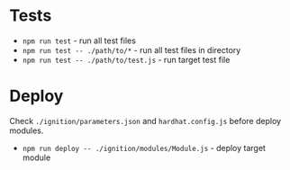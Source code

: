 # Tests

* `npm run test` - run all test files
* `npm run test -- ./path/to/*` - run all test files in directory
* `npm run test -- ./path/to/test.js` - run target test file

# Deploy

Check `./ignition/parameters.json` and `hardhat.config.js` before deploy modules.

* `npm run deploy -- ./ignition/modules/Module.js` - deploy target module